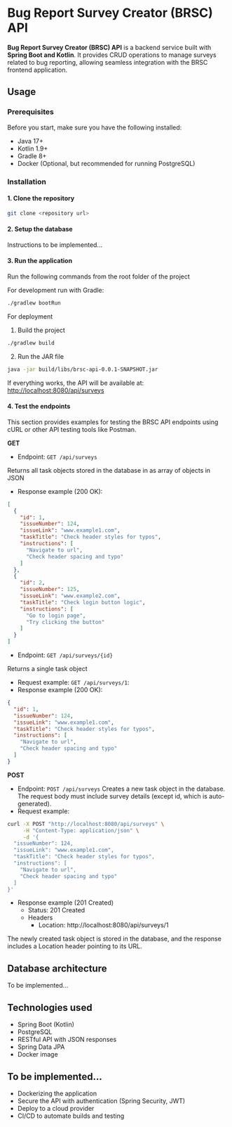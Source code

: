 # Bug Report Survey Creator (BRSC) API

**Bug Report Survey Creator (BRSC) API** is a backend service built with **Spring Boot and Kotlin**. It provides CRUD
operations to manage surveys related to bug reporting, allowing seamless integration with the BRSC frontend application.

## Usage

### Prerequisites

Before you start, make sure you have the following installed:

- Java 17+ 
- Kotlin 1.9+ 
- Gradle 8+ 
- Docker (Optional, but recommended for running PostgreSQL)

### Installation

#### 1. Clone the repository

```bash
git clone <repository url>
```

#### 2. Setup the database

Instructions to be implemented...

#### 3. Run the application

Run the following commands from the root folder of the project

For development run with Gradle:

```bash
./gradlew bootRun
```

For deployment

1. Build the project

```bash
./gradlew build
```

2. Run the JAR file

```bash
java -jar build/libs/brsc-api-0.0.1-SNAPSHOT.jar
```

If everything works, the API will be available
at: [http://localhost:8080/api/surveys](http://localhost:8080/api/surveys)

#### 4. Test the endpoints

This section provides examples for testing the BRSC API endpoints using cURL or other API testing tools like Postman.

**GET**

- Endpoint: `GET /api/surveys`

Returns all task objects stored in the database in as array of objects in JSON

- Response example (200 OK):

```json
[
  {
    "id": 1,
    "issueNumber": 124,
    "issueLink": "www.example1.com",
    "taskTitle": "Check header styles for typos",
    "instructions": [
      "Navigate to url",
      "Check header spacing and typo"
    ]
  },
  {
    "id": 2,
    "issueNumber": 125,
    "issueLink": "www.example2.com",
    "taskTitle": "Check login button logic",
    "instructions": [
      "Go to login page",
      "Try clicking the button"
    ]
  }
]
```

- Endpoint: `GET /api/surveys/{id}`

Returns a single task object

- Request example: `GET /api/surveys/1`:
- Response example (200 OK):

```json
{
  "id": 1,
  "issueNumber": 124,
  "issueLink": "www.example1.com",
  "taskTitle": "Check header styles for typos",
  "instructions": [
    "Navigate to url",
    "Check header spacing and typo"
  ]
}
```

**POST**

- Endpoint: `POST /api/surveys`
  Creates a new task object in the database. The request body must include survey details (except id, which is
  auto-generated).
- Request example:

```bash
curl -X POST "http://localhost:8080/api/surveys" \
     -H "Content-Type: application/json" \
     -d '{
  "issueNumber": 124,
  "issueLink": "www.example1.com",
  "taskTitle": "Check header styles for typos",
  "instructions": [
    "Navigate to url",
    "Check header spacing and typo"
  ]
}'
```

- Response example (201 Created)
    - Status: 201 Created
    - Headers
        - Location: http://localhost:8080/api/surveys/1

The newly created task object is stored in the database, and the response includes a Location header pointing to its
URL.

## Database architecture

To be implemented...

## Technologies used

- Spring Boot (Kotlin)
- PostgreSQL
- RESTful API with JSON responses
- Spring Data JPA
- Docker image

## To be implemented...

- Dockerizing the application
- Secure the API with authentication (Spring Security, JWT)
- Deploy to a cloud provider
- CI/CD to automate builds and testing
